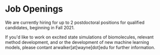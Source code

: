 # Job Openings

We are currently hiring for up to 2 postdoctoral positions for qualified candidates, beginning in Fall 2021.

If you'd like to work on excited state simulations of biomolecules, relevant method development, and or the development of new machine learning models, please contant arwalker[at]wayne[dot]edu for further information. 


